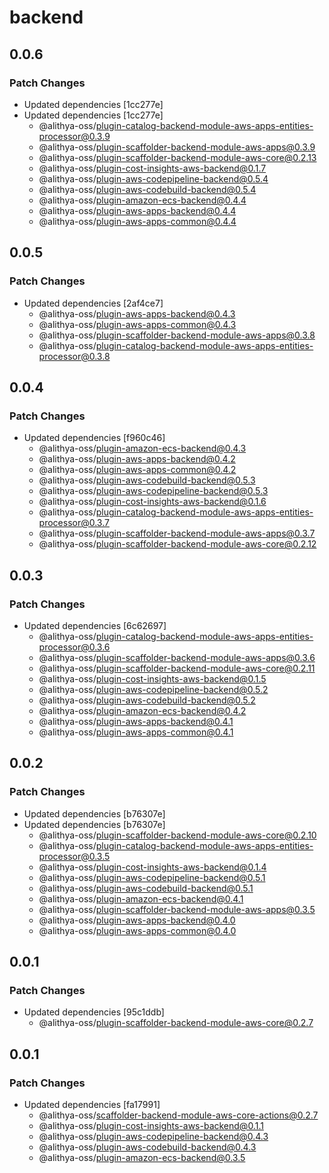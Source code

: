 # backend

## 0.0.6

### Patch Changes

- Updated dependencies [1cc277e]
- Updated dependencies [1cc277e]
  - @alithya-oss/plugin-catalog-backend-module-aws-apps-entities-processor@0.3.9
  - @alithya-oss/plugin-scaffolder-backend-module-aws-apps@0.3.9
  - @alithya-oss/plugin-scaffolder-backend-module-aws-core@0.2.13
  - @alithya-oss/plugin-cost-insights-aws-backend@0.1.7
  - @alithya-oss/plugin-aws-codepipeline-backend@0.5.4
  - @alithya-oss/plugin-aws-codebuild-backend@0.5.4
  - @alithya-oss/plugin-amazon-ecs-backend@0.4.4
  - @alithya-oss/plugin-aws-apps-backend@0.4.4
  - @alithya-oss/plugin-aws-apps-common@0.4.4

## 0.0.5

### Patch Changes

- Updated dependencies [2af4ce7]
  - @alithya-oss/plugin-aws-apps-backend@0.4.3
  - @alithya-oss/plugin-aws-apps-common@0.4.3
  - @alithya-oss/plugin-scaffolder-backend-module-aws-apps@0.3.8
  - @alithya-oss/plugin-catalog-backend-module-aws-apps-entities-processor@0.3.8

## 0.0.4

### Patch Changes

- Updated dependencies [f960c46]
  - @alithya-oss/plugin-amazon-ecs-backend@0.4.3
  - @alithya-oss/plugin-aws-apps-backend@0.4.2
  - @alithya-oss/plugin-aws-apps-common@0.4.2
  - @alithya-oss/plugin-aws-codebuild-backend@0.5.3
  - @alithya-oss/plugin-aws-codepipeline-backend@0.5.3
  - @alithya-oss/plugin-cost-insights-aws-backend@0.1.6
  - @alithya-oss/plugin-catalog-backend-module-aws-apps-entities-processor@0.3.7
  - @alithya-oss/plugin-scaffolder-backend-module-aws-apps@0.3.7
  - @alithya-oss/plugin-scaffolder-backend-module-aws-core@0.2.12

## 0.0.3

### Patch Changes

- Updated dependencies [6c62697]
  - @alithya-oss/plugin-catalog-backend-module-aws-apps-entities-processor@0.3.6
  - @alithya-oss/plugin-scaffolder-backend-module-aws-apps@0.3.6
  - @alithya-oss/plugin-scaffolder-backend-module-aws-core@0.2.11
  - @alithya-oss/plugin-cost-insights-aws-backend@0.1.5
  - @alithya-oss/plugin-aws-codepipeline-backend@0.5.2
  - @alithya-oss/plugin-aws-codebuild-backend@0.5.2
  - @alithya-oss/plugin-amazon-ecs-backend@0.4.2
  - @alithya-oss/plugin-aws-apps-backend@0.4.1
  - @alithya-oss/plugin-aws-apps-common@0.4.1

## 0.0.2

### Patch Changes

- Updated dependencies [b76307e]
- Updated dependencies [b76307e]
  - @alithya-oss/plugin-scaffolder-backend-module-aws-core@0.2.10
  - @alithya-oss/plugin-catalog-backend-module-aws-apps-entities-processor@0.3.5
  - @alithya-oss/plugin-cost-insights-aws-backend@0.1.4
  - @alithya-oss/plugin-aws-codepipeline-backend@0.5.1
  - @alithya-oss/plugin-aws-codebuild-backend@0.5.1
  - @alithya-oss/plugin-amazon-ecs-backend@0.4.1
  - @alithya-oss/plugin-scaffolder-backend-module-aws-apps@0.3.5
  - @alithya-oss/plugin-aws-apps-backend@0.4.0
  - @alithya-oss/plugin-aws-apps-common@0.4.0

## 0.0.1

### Patch Changes

- Updated dependencies [95c1ddb]
  - @alithya-oss/plugin-scaffolder-backend-module-aws-core@0.2.7

## 0.0.1

### Patch Changes

- Updated dependencies [fa17991]
  - @alithya-oss/scaffolder-backend-module-aws-core-actions@0.2.7
  - @alithya-oss/plugin-cost-insights-aws-backend@0.1.1
  - @alithya-oss/plugin-aws-codepipeline-backend@0.4.3
  - @alithya-oss/plugin-aws-codebuild-backend@0.4.3
  - @alithya-oss/plugin-amazon-ecs-backend@0.3.5
